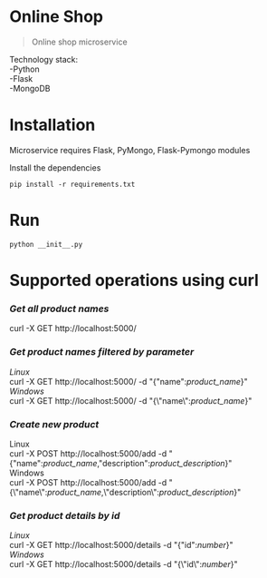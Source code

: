 # Online Shop
> Online shop microservice    

Technology stack:   
-Python   
-Flask    
-MongoDB    

# Installation
Microservice requires Flask, PyMongo, Flask-Pymongo modules   

Install the dependencies
```
pip install -r requirements.txt
```   
    
# Run   
``` 
python __init__.py
```
    
# Supported operations using curl
### *Get all product names*    
curl -X GET http://localhost:5000/    
    
### *Get product names filtered by parameter*      
*Linux*       
curl -X GET http://localhost:5000/ -d "{"name":*product_name*}"   
*Windows*     
curl -X GET http://localhost:5000/ -d "{\\"name\\":*product_name*}"

### *Create new product*   
Linux       
curl -X POST http://localhost:5000/add -d "{"name":*product_name*,"description":*product_description*}"   
Windows     
curl -X POST http://localhost:5000/add -d "{\\"name\\":*product_name*,\\"description\\":*product_description*}"     

### *Get product details by id*    
*Linux*     
curl -X GET http://localhost:5000/details -d "{"id":*number*}"      
*Windows*       
curl -X GET http://localhost:5000/details -d "{\\"id\\":*number*}"
